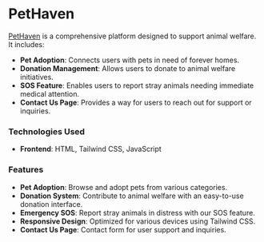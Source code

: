 # PetHaven


[PetHaven](https://anjalisilawat.github.io/PetHaven/) is a comprehensive platform designed to support animal welfare. It includes:

- **Pet Adoption**: Connects users with pets in need of forever homes.
- **Donation Management**: Allows users to donate to animal welfare initiatives.
- **SOS Feature**: Enables users to report stray animals needing immediate medical attention.
- **Contact Us Page**: Provides a way for users to reach out for support or inquiries.

### Technologies Used

- **Frontend**: HTML, Tailwind CSS, JavaScript

### Features

- **Pet Adoption**: Browse and adopt pets from various categories.
- **Donation System**: Contribute to animal welfare with an easy-to-use donation interface.
- **Emergency SOS**: Report stray animals in distress with our SOS feature.
- **Responsive Design**: Optimized for various devices using Tailwind CSS.
- **Contact Us Page**: Contact form for user support and inquiries.


